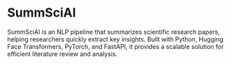 # SummSciAI
SummSciAI is an NLP pipeline that summarizes scientific research papers, helping researchers quickly extract key insights. Built with Python, Hugging Face Transformers, PyTorch, and FastAPI, it provides a scalable solution for efficient literature review and analysis.
